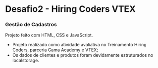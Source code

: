 # Desafio2 - Hiring Coders VTEX

### Gestão de Cadastros 

Projeto feito com HTML, CSS e JavaScript.

- Projeto realizado como atividade avaliativa no Treinamento Hiring Coders, parceria Gama Academy e VTEX;
- Os dados de clientes e produtos foram devidamente estruturados no localstorage.

  



